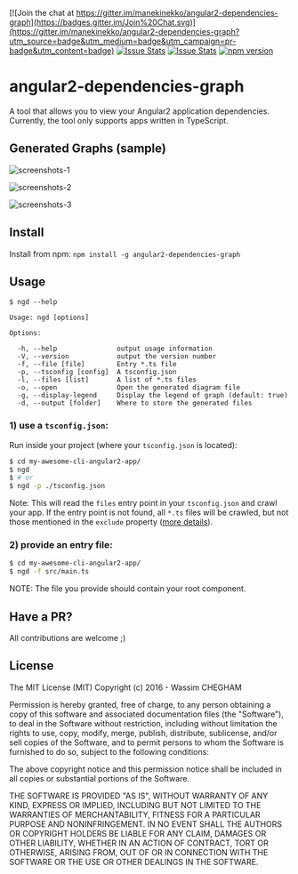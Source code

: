 [![Join the chat at https://gitter.im/manekinekko/angular2-dependencies-graph](https://badges.gitter.im/Join%20Chat.svg)](https://gitter.im/manekinekko/angular2-dependencies-graph?utm_source=badge&utm_medium=badge&utm_campaign=pr-badge&utm_content=badge)
[![Issue Stats](http://issuestats.com/github/manekinekko/angular2-dependencies-graph/badge/pr)](http://issuestats.com/github/manekinekko/angular2-dependencies-graph)
[![Issue Stats](http://issuestats.com/github/manekinekko/angular2-dependencies-graph/badge/issue)](http://issuestats.com/github/manekinekko/angular2-dependencies-graph)
[![npm version](https://badge.fury.io/js/angular2-dependencies-graph.svg)](https://badge.fury.io/js/angular2-dependencies-graph)

angular2-dependencies-graph
====
A tool that allows you to view your Angular2 application dependencies. Currently, the tool only supports apps written in TypeScript.

## Generated Graphs (sample)

![screenshots-1](https://raw.githubusercontent.com/manekinekko/angular2-dependencies-graph/master/screenshots/dependencies-1.png)

![screenshots-2](https://raw.githubusercontent.com/manekinekko/angular2-dependencies-graph/master/screenshots/dependencies-2.png)

![screenshots-3](https://raw.githubusercontent.com/manekinekko/angular2-dependencies-graph/master/screenshots/dependencies-3.gif)

## Install

Install from npm: `npm install -g angular2-dependencies-graph`

## Usage

```
$ ngd --help

Usage: ngd [options]

Options:

  -h, --help               output usage information
  -V, --version            output the version number
  -f, --file [file]        Entry *.ts file
  -p, --tsconfig [config]  A tsconfig.json
  -l, --files [list]       A list of *.ts files
  -o, --open               Open the generated diagram file
  -g, --display-legend     Display the legend of graph (default: true)
  -d, --output [folder]    Where to store the generated files
```

### 1) use a `tsconfig.json`:
Run inside your project (where your `tsconfig.json` is located):

```bash
$ cd my-awesome-cli-angular2-app/
$ ngd
$ # or
$ ngd -p ./tsconfig.json
```

Note: This will read the `files` entry point in your `tsconfig.json` and crawl your app. If the entry point is not
found, all `*.ts` files will be crawled, but not those mentioned in the `exclude` property ([more details](https://www.typescriptlang.org/docs/handbook/tsconfig.json.html#details)).

### 2) provide an entry file:

```bash
$ cd my-awesome-cli-angular2-app/
$ ngd -f src/main.ts
```

NOTE: The file you provide should contain your root component.

## Have a PR?

All contributions are welcome ;)

## License

The MIT License (MIT)
Copyright (c) 2016 - Wassim CHEGHAM

Permission is hereby granted, free of charge, to any person obtaining a copy of this software and associated documentation files (the "Software"), to deal in the Software without restriction, including without limitation the rights to use, copy, modify, merge, publish, distribute, sublicense, and/or sell copies of the Software, and to permit persons to whom the Software is furnished to do so, subject to the following conditions:

The above copyright notice and this permission notice shall be included in all copies or substantial portions of the Software.

THE SOFTWARE IS PROVIDED "AS IS", WITHOUT WARRANTY OF ANY KIND, EXPRESS OR IMPLIED, INCLUDING BUT NOT LIMITED TO THE WARRANTIES OF MERCHANTABILITY, FITNESS FOR A PARTICULAR PURPOSE AND NONINFRINGEMENT. IN NO EVENT SHALL THE AUTHORS OR COPYRIGHT HOLDERS BE LIABLE FOR ANY CLAIM, DAMAGES OR OTHER LIABILITY, WHETHER IN AN ACTION OF CONTRACT, TORT OR OTHERWISE, ARISING FROM, OUT OF OR IN CONNECTION WITH THE SOFTWARE OR THE USE OR OTHER DEALINGS IN THE SOFTWARE.
